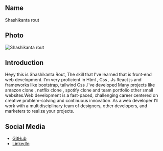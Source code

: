 ## Name
Shashikanta rout

## Photo
![Shashikanta rout](https://i.postimg.cc/rz6tYCvP/shashi.jpg)

## Introduction
Heyy this is Shashikanta Rout, The skill that I've learned that is front-end web development. I'm very proficient in Html , Css , Js React js and frameworks like bootstrap, tailwind Css .I've developed Many projects like amazon clone , netflix clone , spotify clone and team portfolio other small websites.Web development is a fast-paced, challenging career centered on creative problem-solving and continuous innovation. As a web developer I'll work with a multidisciplinary team of designers, other developers, and marketers to realize your projects.

## Social Media
- [GitHub](https://github.com/SkRout8)
- [LinkedIn](https://www.linkedin.com/in/shashikanta-rout-187811226/)